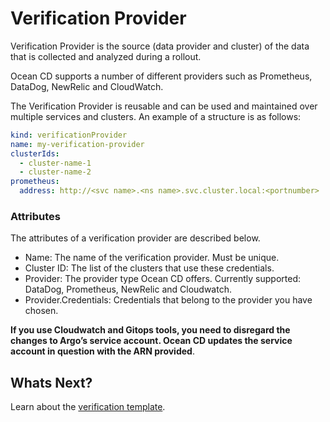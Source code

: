 # Verification Provider

Verification Provider is the source (data provider and cluster) of the data that is collected and analyzed during a rollout.

Ocean CD supports a number of different providers such as Prometheus, DataDog, NewRelic and CloudWatch.

The Verification Provider is reusable and can be used and maintained over multiple services and clusters. An example of a structure is as follows:

```yaml
kind: verificationProvider
name: my-verification-provider
clusterIds:
  - cluster-name-1
  - cluster-name-2
prometheus:
  address: http://<svc name>.<ns name>.svc.cluster.local:<portnumber>
```

### Attributes

The attributes of a verification provider are described below.

- Name: The name of the verification provider. Must be unique.
- Cluster ID: The list of the clusters that use these credentials.
- Provider: The provider type Ocean CD offers. Currently supported: DataDog, Prometheus, NewRelic and Cloudwatch.
- Provider.Credentials: Credentials that belong to the provider you have chosen.

**If you use Cloudwatch and Gitops tools, you need to disregard the changes to Argo’s service account. Ocean CD updates the service account in question with the ARN provided**.

## Whats Next?

Learn about the [verification template](ocean-cd/getting-started/rollout-entities/verification-template).
